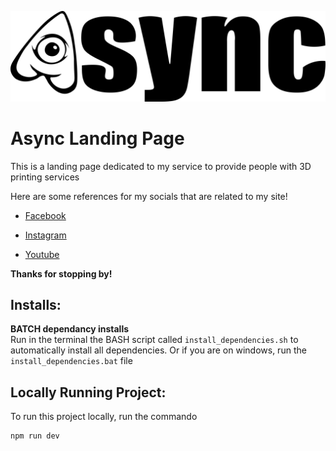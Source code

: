 
![Async Landing Page](src/assets/async/async_logo_1.png)

# Async Landing Page

This is a landing page dedicated to my service to provide people with 3D printing services

Here are some references for my socials that are related to my site!

* [Facebook](https://web.facebook.com/profile.php?id=61571412057694)

* [Instagram](https://www.instagram.com/async_lab_/)

* [Youtube](https://www.youtube.com/@the_what)

**Thanks for stopping by!**


## Installs:

**BATCH dependancy installs** <br>
Run in the terminal the BASH script called ```install_dependencies.sh``` to automatically install all dependencies. Or if you are on windows, run the  ```install_dependencies.bat``` file

## Locally Running Project:
To run this project locally, run the commando
```
npm run dev
```


